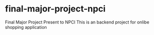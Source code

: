# final-major-project-npci
Final Major Project Present to NPCI
This is an backend project for onlibe shopping application
